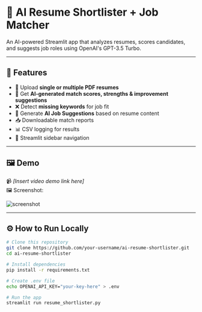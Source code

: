 # 🤖 AI Resume Shortlister + Job Matcher

An AI-powered Streamlit app that analyzes resumes, scores candidates, and suggests job roles using OpenAI's GPT-3.5 Turbo.

---

## 🚀 Features

- 📎 Upload **single or multiple PDF resumes**
- 🧠 Get **AI-generated match scores, strengths & improvement suggestions**
- ❌ Detect **missing keywords** for job fit
- 🎯 Generate **AI Job Suggestions** based on resume content
- 📥 Downloadable match reports
- 📊 CSV logging for results
- 🧭 Streamlit sidebar navigation

---

## 🖼️ Demo

📹 *[Insert video demo link here]*  
🖼️ Screenshot:

![screenshot](./screenshot.png)

---

## ⚙️ How to Run Locally

```bash
# Clone this repository
git clone https://github.com/your-username/ai-resume-shortlister.git
cd ai-resume-shortlister

# Install dependencies
pip install -r requirements.txt

# Create .env file
echo OPENAI_API_KEY="your-key-here" > .env

# Run the app
streamlit run resume_shortlister.py
